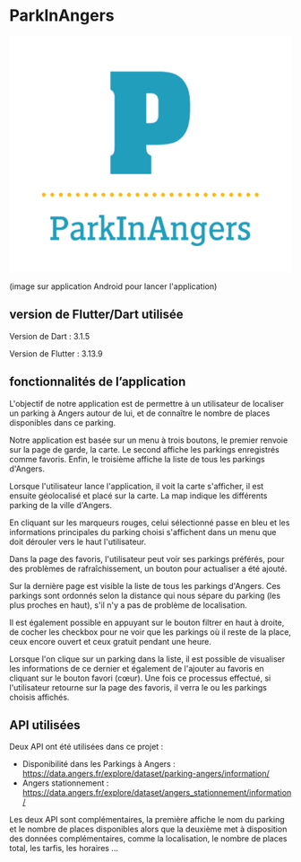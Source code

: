 # ParkInAngers
![Logo de ParkInAngers](Logo.png)

(image sur application Android pour lancer l'application)

## version de Flutter/Dart utilisée

Version de Dart : 3.1.5

Version de Flutter : 3.13.9

## fonctionnalités de l’application

L'objectif de notre application est de permettre à un utilisateur de localiser un parking à Angers autour de lui, et de connaître le nombre de places disponibles dans ce parking.

Notre application est basée sur un menu à trois boutons, le premier renvoie sur la page de garde, la carte. Le second affiche les parkings enregistrés comme favoris. Enfin, le troisième affiche la liste de tous les parkings d'Angers.

Lorsque l'utilisateur lance l'application, il voit la carte s'afficher, il est ensuite géolocalisé et placé sur la carte. La map indique les différents parking de la ville d'Angers.

En cliquant sur les marqueurs rouges, celui sélectionné passe en bleu et les informations principales du parking choisi s'affichent dans un menu que doit dérouler vers le haut l'utilisateur.

Dans la page des favoris, l'utilisateur peut voir ses parkings préférés, pour des problèmes de rafraîchissement, un bouton pour actualiser a été ajouté.

Sur la dernière page est visible la liste de tous les parkings d'Angers. Ces parkings sont ordonnés selon la distance qui nous sépare du parking (les plus proches en haut), s'il n'y a pas de problème de localisation.

Il est également possible en appuyant sur le bouton filtrer en haut à droite, de cocher les checkbox pour ne voir que les parkings où il reste de la place, ceux encore ouvert et ceux gratuit pendant une heure.

Lorsque l'on clique sur un parking dans la liste, il est possible de visualiser les informations de ce dernier et également de l'ajouter au favoris en cliquant sur le bouton favori (cœur).
Une fois ce processus effectué, si l'utilisateur retourne sur la page des favoris, il verra le ou les parkings choisis affichés.

## API utilisées

Deux API ont été utilisées dans ce projet : 

- Disponibilité dans les Parkings à Angers : https://data.angers.fr/explore/dataset/parking-angers/information/
- Angers stationnement : https://data.angers.fr/explore/dataset/angers_stationnement/information/

Les deux API sont complémentaires, la première affiche le nom du parking et le nombre de places disponibles alors que la deuxième met à disposition des données complémentaires, comme la localisation, le nombre de places total, les tarfis, les horaires ...

